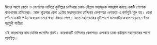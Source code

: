 ঈদের আগে বেতন ও বোনাসের দাবিতে কুমিল্লার চান্দিনায় ঢাকা-চট্টগ্রাম মহাসড়ক অবরোধ করছে একটি পোশাক কারখানার শ্রমিকেরা। আজ শুক্রবার বেলা ১১টায় মহাসড়কের চান্দিনার বেলাশহর এলাকায় এ কর্মসূচি শুরু হয়। বেলা পৌনে একটা পর্যন্ত অবরোধ চলার খবর পাওয়া গেছে। এতে মহাসড়কের দুই পাশে যানজটের কবলে পড়েছেন ঈদে ঘরমুখী যাত্রীরা।

ওই কারখানার নাম ডেনিম প্রসেসিং প্ল্যান্ট। কারখানাটি চান্দিনার বেলাশহর এলাকায় ঢাকা-চট্টগ্রাম মহাসড়কের পাশে অবস্থিত।
